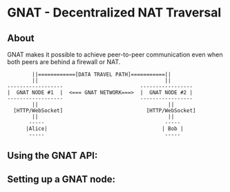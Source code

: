 GNAT - Decentralized NAT Traversal
===================

About
----------
GNAT makes it possible to achieve peer-to-peer communication even when both peers are behind a firewall or NAT.  

            ||============[DATA TRAVEL PATH]===========|| 
            ||                                         ||
    ------------------                         -----------------
    |  GNAT NODE #1  |  <=== GNAT NETWORK===>  |  GNAT NODE #2 |
    ------------------                         -----------------
            ||                                          ||
      [HTTP/WebSocket]                           [HTTP/WebSocket]
            ||                                          ||
           -----                                       -----
          |Alice|                                     | Bob |
           -----                                       ----- 


Using the GNAT API:
----------


Setting up a GNAT node:
----------
